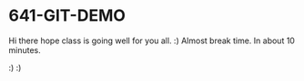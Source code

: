 # 641-GIT-DEMO

Hi there hope class is going well for you all. :)
Almost break time.  In about 10 minutes.

:) :)
